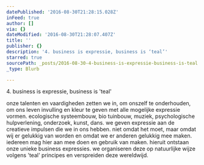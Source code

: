 ```yaml
---
datePublished: '2016-08-30T21:28:15.028Z'
inFeed: true
author: []
via: {}
dateModified: '2016-08-30T21:28:07.407Z'
title: ''
publisher: {}
description: '4. business is expressie, business is ‘teal’'
starred: true
sourcePath: _posts/2016-08-30-4-business-is-expressie-business-is-teal.md
_type: Blurb

---
```

4\. business is expressie, business is 'teal'

onze talenten en vaardigheden zetten we in, om onszelf te onderhouden, om ons leven invulling en kleur te geven met alle mogelijke expressie vormen. ecologische systeembouw, bio tuinbouw, muziek, psychologische hulpverlening, onderzoek, kunst, dans. we geven expressie aan de creatieve impulsen die we in ons hebben. niet omdat het moet, maar omdat wij er gelukkig van worden en omdat we er anderen gelukkig mee maken. iedereen mag hier aan mee doen en gebruik van maken. hieruit ontstaan onze unieke business expressies. we organiseren deze op natuurlijke wijze volgens 'teal' principes en verspreiden deze wereldwijd.